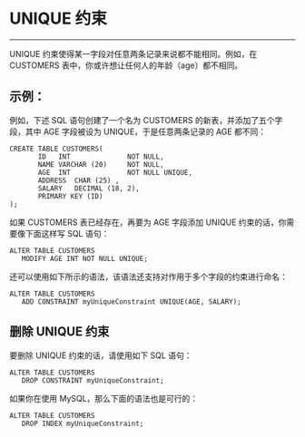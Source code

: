 # UNIQUE 约束 #

----------

UNIQUE 约束使得某一字段对任意两条记录来说都不能相同。例如，在 CUSTOMERS 表中，你或许想让任何人的年龄（age）都不相同。

## 示例： ##

例如，下述 SQL 语句创建了一个名为 CUSTOMERS 的新表，并添加了五个字段，其中 AGE 字段被设为 UNIQUE，于是任意两条记录的 AGE 都不同：

	CREATE TABLE CUSTOMERS(
	       ID   INT              NOT NULL,
	       NAME VARCHAR (20)     NOT NULL,
	       AGE  INT              NOT NULL UNIQUE,
	       ADDRESS  CHAR (25) ,
	       SALARY   DECIMAL (18, 2),       
	       PRIMARY KEY (ID)
	);

如果 CUSTOMERS 表已经存在，再要为 AGE 字段添加 UNIQUE 约束的话，你需要像下面这样写 SQL 语句：

	ALTER TABLE CUSTOMERS
	   MODIFY AGE INT NOT NULL UNIQUE;

还可以使用如下所示的语法，该语法还支持对作用于多个字段的约束进行命名：

	ALTER TABLE CUSTOMERS
	   ADD CONSTRAINT myUniqueConstraint UNIQUE(AGE, SALARY);

## 删除 UNIQUE 约束 ##

要删除 UNIQUE 约束的话，请使用如下 SQL 语句：

	ALTER TABLE CUSTOMERS
	   DROP CONSTRAINT myUniqueConstraint;

如果你在使用 MySQL，那么下面的语法也是可行的：

	ALTER TABLE CUSTOMERS
	   DROP INDEX myUniqueConstraint;

